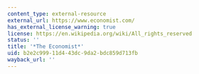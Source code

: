 ```yaml
---
content_type: external-resource
external_url: https://www.economist.com/
has_external_license_warning: true
license: https://en.wikipedia.org/wiki/All_rights_reserved
status: ''
title: '*The Economist*'
uid: b2e2c999-11d4-43dc-9da2-bdc859d713fb
wayback_url: ''
---
```


